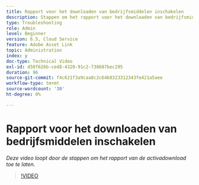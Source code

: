 ```yaml
---
title: Rapport voor het downloaden van bedrijfsmiddelen inschakelen
description: Stappen om het rapport voor het downloaden van bedrijfsmiddelen in te schakelen
type: Troubleshooting
role: Admin
level: Beginner
version: 6.5, Cloud Service
feature: Adobe Asset Link
topic: Administration
index: y
doc-type: Technical Video
exl-id: d50f626b-ced8-4320-91c2-738687bec295
duration: 96
source-git-commit: f4c621f3a9caa8c2c64b8323312343fe421a5aee
workflow-type: tm+mt
source-wordcount: '30'
ht-degree: 0%

---
```


# Rapport voor het downloaden van bedrijfsmiddelen inschakelen

*Deze video loopt door de stappen om het rapport van de activadownload toe te laten.*

>[!VIDEO](https://video.tv.adobe.com/v/335463?quality=12&learn=on)
